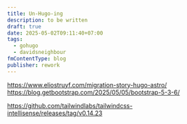 ```yaml
---
title: Un-Hugo-ing
description: to be written
draft: true
date: 2025-05-02T09:11:40+07:00
tags:
  - gohugo
  - davidsneighbour
fmContentType: blog
publisher: rework
---
```






<https://www.eliostruyf.com/migration-story-hugo-astro/>
<https://blog.getbootstrap.com/2025/05/05/bootstrap-5-3-6/>

<https://github.com/tailwindlabs/tailwindcss-intellisense/releases/tag/v0.14.23>
